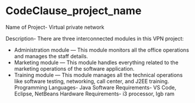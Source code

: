 # CodeClause_project_name
Name of Project- Virtual private network

Description- There are three interconnected modules in this VPN project:
* Administration module — This module monitors all the office operations
and manages the staff details.
* Marketing module — This module handles everything related to the
marketing operations of the software application.
* Training module — This module manages all the technical operations
like software testing, networking, call center, and J2EE training.
Programming Languages- Java
Software Requirements- VS Code, Eclipse, NetBeans
Hardware Requirements- i3 processor, Igb ram 
